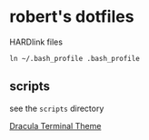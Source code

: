 # robert's dotfiles

HARDlink files

`ln ~/.bash_profile .bash_profile`

## scripts

see the `scripts` directory

[Dracula Terminal Theme](https://draculatheme.com/terminal/)
